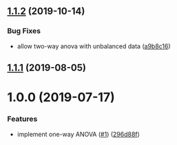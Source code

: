 ## [1.1.2](https://github.com/mljs/anova/compare/v1.1.1...v1.1.2) (2019-10-14)


### Bug Fixes

* allow two-way anova with unbalanced data ([a9b8c16](https://github.com/mljs/anova/commit/a9b8c160c840e27913dd6b8d3f2975c002b7202f))



## [1.1.1](https://github.com/mljs/anova/compare/v1.1.0...v1.1.1) (2019-08-05)



# 1.0.0 (2019-07-17)


### Features

* implement one-way ANOVA ([#1](https://github.com/mljs/anova/issues/1)) ([296d88f](https://github.com/mljs/anova/commit/296d88f))



